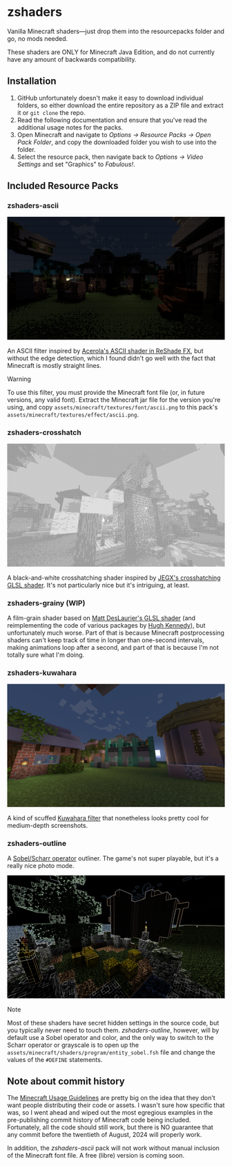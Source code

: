 # zshaders

Vanilla Minecraft shaders—just drop them into the resourcepacks folder and go, no mods needed.

These shaders are ONLY for Minecraft Java Edition, and do not currently have any amount of backwards compatibility.

## Installation

1. GitHub unfortunately doesn't make it easy to download individual folders, so either download the entire repository as a ZIP file and extract it or `git clone` the repo.
2. Read the following documentation and ensure that you've read the additional usage notes for the packs.
3. Open Minecraft and navigate to *Options -> Resource Packs -> Open Pack Folder*, and copy the downloaded folder you wish to use into the folder.
4. Select the resource pack, then navigate back to *Options -> Video Settings* and set "Graphics" to *Fabulous!*.

## Included Resource Packs

### zshaders-ascii

![A nighttime image of a small brick house with a light blue terracotta roof, but drawn out of small colored letters and symbols.](docs/ascii-1.png)

An ASCII filter inspired by [Acerola's ASCII shader in ReShade FX](https://github.com/GarrettGunnell/AcerolaFX/blob/main/Shaders/AcerolaFX_ASCII.fx), but without the edge detection, which I found didn't go well with the fact that Minecraft is mostly straight lines.

> [!WARNING]
> To use this filter, you must provide the Minecraft font file (or, in future versions, any valid font). Extract the Minecraft jar file for the version you're using, and copy `assets/minecraft/textures/font/ascii.png` to this pack's `assets/minecraft/textures/effect/ascii.png`.

### zshaders-crosshatch

![An upwards-facing angle of a plains village-esque building with a small awning, but drawn out of thin black-and-white crosshatches.](docs/crosshatch-1.png)

A black-and-white crosshatching shader inspired by [JEGX's crosshatching GLSL shader](https://www.geeks3d.com/20110219/shader-library-crosshatching-glsl-filter/). It's not particularly nice but it's intriguing, at least.

### zshaders-grainy (WIP)

A film-grain shader based on [Matt DesLaurier's GLSL shader](https://github.com/mattdesl/glsl-film-grain/) (and reimplementing the code of various packages by [Hugh Kennedy](https://github.com/hughsk)), but unfortunately much worse. Part of that is because Minecraft postprocessing shaders can't keep track of time in longer than one-second intervals, making animations loop after a second, and part of that is because I'm not totally sure what I'm doing.

### zshaders-kuwahara

![A wide-angle shot with the same brick building on the left, an andesite and oxidized copper building directly ahead, and a white terracotta tower to the right. The image is faintly smeared, as if painted, but is mostly identical to how it might otherwise look.](docs/kuwahara-1.png)

A kind of scuffed [Kuwahara filter](https://en.wikipedia.org/wiki/Kuwahara_filter) that nonetheless looks pretty cool for medium-depth screenshots.

### zshaders-outline

A [Sobel/Scharr operator](https://en.wikipedia.org/wiki/Sobel_operator) outliner. The game's not super playable, but it's a really nice photo mode.

![An image of an empty stone-ringed pen from atop one of the walls, looking down into a large tree and the troughs within. The image is completely black except for the edges of pixels, which are brightly colored and keep the image intelligble.](docs/outline-1.png)

> [!NOTE]
> Most of these shaders have secret hidden settings in the source code, but you typically never need to touch them. *zshaders-outline*, however, will by default use a Sobel operator and color, and the only way to switch to the Scharr operator or grayscale is to open up the `assets/minecraft/shaders/program/entity_sobel.fsh` file and change the values of the `#DEFINE` statements.

## Note about commit history

The [Minecraft Usage Guidelines](https://www.minecraft.net/en-us/usage-guidelines) are pretty big on the idea that they don't want people distributing their code or assets. I wasn't sure how specific that was, so I went ahead and wiped out the most egregious examples in the pre-publishing commit history of Minecraft code being included. Fortunately, all the code should still work, but there is NO guarantee that any commit before the twentieth of August, 2024 will properly work.

In addition, the *zshaders-ascii* pack will not work without manual inclusion of the Minecraft font file. A free (libre) version is coming soon.
